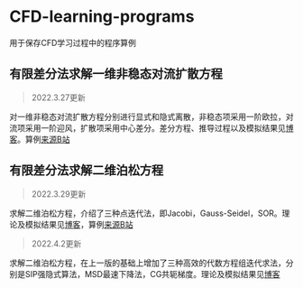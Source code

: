 # CFD-learning-programs
用于保存CFD学习过程中的程序算例

## 有限差分法求解一维非稳态对流扩散方程
> 2022.3.27更新

对一维非稳态对流扩散方程分别进行显式和隐式离散，非稳态项采用一阶欧拉，对流项采用一阶迎风，扩散项采用中心差分。差分方程、推导过程以及模拟结果见[博客](https://www.jianshu.com/p/41ed5f54122d)。算例[来源B站](https://www.bilibili.com/video/BV1H44y1t7KA?spm_id_from=333.999.0.0)

## 有限差分法求解二维泊松方程
> 2022.3.29更新

求解二维泊松方程，介绍了三种点迭代法，即Jacobi，Gauss-Seidel，SOR。理论及模拟结果见[博客](https://www.jianshu.com/p/bf9c98febec0)，算例[来源B站](https://www.bilibili.com/video/BV1jQ4y1B7C7?spm_id_from=333.999.0.0)

> 2022.4.2更新

求解二维泊松方程，在上一版的基础上增加了三种高效的代数方程组迭代求法，分别是SIP强隐式算法，MSD最速下降法，CG共轭梯度。理论及模拟结果见[博客](https://blog.csdn.net/CFD_Tyro/article/details/123902744?spm=1001.2014.3001.5501)

